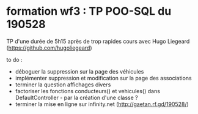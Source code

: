# formation wf3 : TP POO-SQL du 190528

TP d'une durée de 5h15
après de trop rapides cours avec Hugo Liegeard (https://github.com/hugoliegeard)

to do :
- déboguer la suppression sur la page des véhicules
- implémenter suppression et modification sur la page des associations
- terminer la question affichages divers
- factoriser les fonctions conducteurs() et vehicules() dans DefaultController - par la création d'une classe ?
- terminer la mise en ligne sur infinity.net (http://gaetan.rf.gd/190528/)
